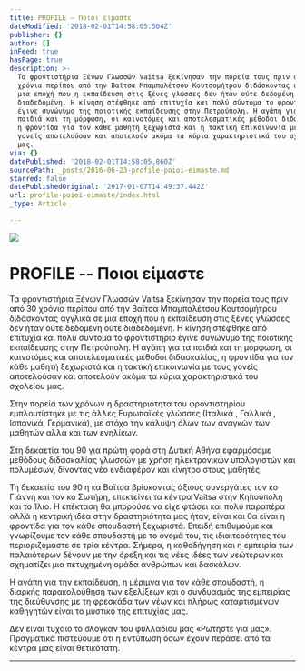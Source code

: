 ```yaml
---
title: PROFILE – Ποιοι είμαστε
dateModified: '2018-02-01T14:58:05.504Z'
publisher: {}
author: []
inFeed: true
hasPage: true
description: >-
  Τα φροντιστήρια Ξένων Γλωσσών Vaitsa ξεκίνησαν την πορεία τους πριν από 30
  χρόνια περίπου από την Βαϊτσα Μπαμπαλέτσου Κουτσομήτρου διδάσκοντας αγγλικά σε
  μια εποχή που η εκπαίδευση στις ξένες γλώσσες δεν ήταν ούτε δεδομένη ούτε
  διαδεδομένη. Η κίνηση στέφθηκε από επιτυχία και πολύ σύντομα το φροντιστήριο
  έγινε συνώνυμο της ποιοτικής εκπαίδευσης στην Πετρούπολη. Η αγάπη για τα
  παιδιά και τη μόρφωση, οι καινοτόμες και αποτελεσματικές μέθοδοι διδασκαλίας,
  η φροντίδα για τον κάθε μαθητή ξεχωριστά και η τακτική επικοινωνία με τους
  γονείς αποτελούσαν και αποτελούν ακόμα τα κύρια χαρακτηριστικά του σχολείου
  μας.
via: {}
datePublished: '2018-02-01T14:58:05.860Z'
sourcePath: _posts/2016-06-23-profile-poioi-eimaste.md
starred: false
datePublishedOriginal: '2017-01-07T14:49:37.442Z'
url: profile-poioi-eimaste/index.html
_type: Article

---
```

![](https://the-grid-user-content.s3-us-west-2.amazonaws.com/33c734fa-d455-49eb-99d3-0014586f5e40.jpg)

# PROFILE -- Ποιοι είμαστε

Τα φροντιστήρια Ξένων Γλωσσών Vaitsa ξεκίνησαν την πορεία τους πριν από 30 χρόνια περίπου από την Βαϊτσα Μπαμπαλέτσου Κουτσομήτρου διδάσκοντας αγγλικά σε μια εποχή που η εκπαίδευση στις ξένες γλώσσες δεν ήταν ούτε δεδομένη ούτε διαδεδομένη. Η κίνηση στέφθηκε από επιτυχία και πολύ σύντομα το φροντιστήριο έγινε συνώνυμο της ποιοτικής εκπαίδευσης στην Πετρούπολη. Η αγάπη για τα παιδιά και τη μόρφωση, οι καινοτόμες και αποτελεσματικές μέθοδοι διδασκαλίας, η φροντίδα για τον κάθε μαθητή ξεχωριστά και η τακτική επικοινωνία με τους γονείς αποτελούσαν και αποτελούν ακόμα τα κύρια χαρακτηριστικά του σχολείου μας.

Στην πορεία των χρόνων η δραστηριότητα του φροντιστηρίου εμπλουτίστηκε με τις άλλες Ευρωπαϊκές γλώσσες (Ιταλικά , Γαλλικά , Ισπανικά, Γερμανικά), με στόχο την κάλυψη όλων των αναγκών των μαθητών αλλά και των ενηλίκων.

Στη δεκαετία του 90 για πρώτη φορά στη Δυτική Αθήνα εφαρμόσαμε μεθόδους διδασκαλίας γλωσσών με χρήση ηλεκτρονικών υπολογιστών και πολυμέσων, δίνοντας νέο ενδιαφέρον και κίνητρο στους μαθητές.

Τη δεκαετία του 90 η κα Βαϊτσα βρίσκοντας άξιους συνεργάτες τον κο Γιάννη και τον κο Σωτήρη, επεκτείνει τα κέντρα Vaitsa στην Κηπούπολη και το Ίλιο. Η επέκταση θα μπορούσε να είχε φτάσει και πολύ παραπέρα αλλά η κεντρική ιδέα στην δραστηριότητα μας ήταν, είναι και θα είναι η φροντίδα για τον κάθε σπουδαστή ξεχωριστά. Επειδή επιθυμούμε και γνωρίζουμε τον κάθε σπουδαστή με το όνομά του, τις ιδιαιτερότητες του περιοριζόμαστε σε τρία κέντρα. Σήμερα, η καθοδήγηση και η εμπειρία των παλαιότερων δένουν με την όρεξη και τις νέες ιδέες των νεώτερων και σχηματίζει μια πετυχημένη ομάδα ανθρώπων και δασκάλων.

Η αγάπη για την εκπαίδευση, η μέριμνα για τον κάθε σπουδαστή, η διαρκής παρακολούθηση των εξελίξεων και ο συνδυασμός της εμπειρίας της διεύθυνσης με τη φρεσκάδα των νέων και πλήρως καταρτισμένων καθηγητών είναι το μυστικό της επιτυχίας μας.

Δεν είναι τυχαίο το σλόγκαν του φυλλαδίου μας «Ρωτήστε για μας». Πραγματικά πιστεύουμε ότι η εντύπωση όσων έχουν περάσει από τα κέντρα μας είναι θετικότατη.

---